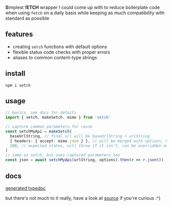 **S**implest f**ETCH** wrapper I could come up with to reduce boilerplate code when using `fetch` on a daily basis while keeping as much compatibility with standard as possible

## features
- creating `setch` functions with default options
- flexible status code checks with proper errors
- aliases to common content-type strings

## install
`npm i setch`

## usage
```ts
// basics, see docs for details
import { setch, makeSetch, mime } from 'setch'

// capture common parameters for reuse
const setchMyApi = makeSetch(
  baseUrlString, // final url will be baseUrlString + urlString
  { headers: { accept: mime.json } }, // will be merged with options, headers too
  200, // expected status, will throw if it isn't, can be overridden and flexible, see docs
)
// same as setch, but uses captured parameters too
const json = await setchMyApi(urlString, options).then(r => r.json())
```

## docs
[generated typedoc](https://setch.qwelias.me)

but there's not much to it really, have a look at [source](https://github.com/qwelias/setch/blob/master/src) if you're curious :^)
